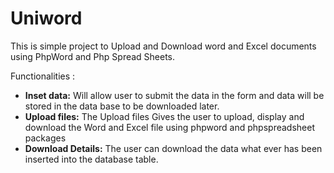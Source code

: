 # Uniword
This is simple project to Upload and Download word and Excel documents using PhpWord and Php Spread Sheets. 

Functionalities : 
 * **Inset data:**  Will allow user to submit the data in the form and data will be stored in the data base to be downloaded later.
 * **Upload files:** The Upload files Gives the user to upload, display and download the Word and Excel file using phpword and phpspreadsheet packages
 * **Download Details:** The user can download the data what ever has been inserted into the database table.

